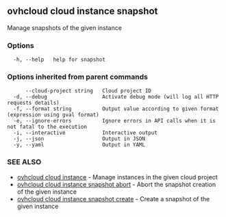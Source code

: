 ## ovhcloud cloud instance snapshot

Manage snapshots of the given instance

### Options

```
  -h, --help   help for snapshot
```

### Options inherited from parent commands

```
      --cloud-project string   Cloud project ID
  -d, --debug                  Activate debug mode (will log all HTTP requests details)
  -f, --format string          Output value according to given format (expression using gval format)
  -e, --ignore-errors          Ignore errors in API calls when it is not fatal to the execution
  -i, --interactive            Interactive output
  -j, --json                   Output in JSON
  -y, --yaml                   Output in YAML
```

### SEE ALSO

* [ovhcloud cloud instance](ovhcloud_cloud_instance.md)	 - Manage instances in the given cloud project
* [ovhcloud cloud instance snapshot abort](ovhcloud_cloud_instance_snapshot_abort.md)	 - Abort the snapshot creation of the given instance
* [ovhcloud cloud instance snapshot create](ovhcloud_cloud_instance_snapshot_create.md)	 - Create a snapshot of the given instance

